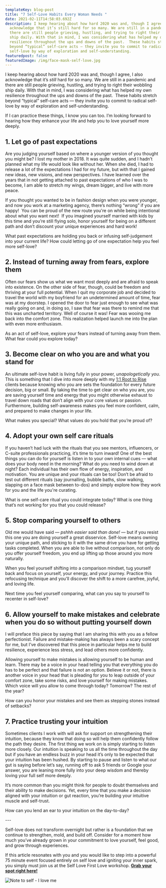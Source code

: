 ```yaml
---
templateKey: blog-post
title: "7 Self-Love Habits Every Woman Needs "
date: 2021-02-11T14:58:03.692Z
description: I keep hearing about how hard 2020 was and, though I agree, I also
  acknowledge that it’s still hard for so many. We are still in a pandemic and
  there are still people grieving, hustling, and trying to right their wobbling
  ship daily. With that in mind, I was considering what has helped my own
  resilience throughout the ups and downs of the past.  These habits stretch
  beyond “typical” self-care acts — they invite you to commit to radical
  self-love by way of exploration and self-understanding.
featuredpost: false
featuredImage: /img/face-mask-self-love.jpg
---
```

I keep hearing about how hard 2020 was and, though I agree, I also acknowledge that it’s *still* hard for so many. We are still in a pandemic and there are still people grieving, hustling, and trying to right their wobbling ship daily. With that in mind, I was considering what has helped my own resilience throughout the ups and downs of the past.  These habits stretch beyond “typical” self-care acts — they invite you to commit to radical self-love by way of exploration and self-understanding.

If I can practice these things, I know you can too. I’m looking forward to hearing how they enhance your life and help you to love yourself more deeply.

## 1. Let go of past expectations

Are you judging yourself based on where a younger version of you thought you might be? I lost my mother in 2018. It was quite sudden, and I hadn’t planned what my life would look like without her. When she died, I had to release a lot of the expectations I had for my future, but with that I gained new ideas, new visions, and new perspectives. I have learned over the years that in not getting attached to past expectations of who I was to become, I am able to stretch my wings, dream bigger, and live with more peace.

If you thought you wanted to be in fashion design when you were younger, and now you work at a marketing agency, there’s nothing “wrong” if you are happy!  You can be proud of the new route you're on while being intentional about what you want next!  If you imagined yourself married with kids by this time and you’re still flying solo, honor yourself for being on a different path and don’t discount your unique experiences and hard work!

What past expectations are holding you back or infusing self-judgement into your current life? How could letting go of one expectation help you feel more self-love?

## 2. Instead of turning away from fears, explore them

Often our fears show us what we want most deeply and are afraid to speak into existence. On the other side of fear, though, could be freedom and thriving at your full potential. When I quit my corporate job and decided to travel the world with my boyfriend for an undetermined amount of time, fear was at my doorstep. I opened the door to fear just enough to see what was really going on and, in doing so, I saw that fear was there to remind me that this was uncharted territory. Well of course it was! Fear was wooing me back into the comfort zone. This realization helped launch me into the plan with even more enthusiasm.

As an act of self-love, explore your fears instead of turning away from them. What fear could you explore today?

## 3. Become clear on who you are and what you stand for

An ultimate self-love habit is living fully in your power, *unapologetically you*. This is something that I dive into more deeply with my [1:1 Root to Rise](https://www.sheilaanne.com/root-to-rise/) clients because knowing who you are sets the foundation for every future decision, big or small. By taking the time to get clear on who you are, you are saving yourself time and energy that you might otherwise exhaust to travel down roads that don’t align with your core values or passion. Furthermore, building self-awareness makes you feel more confident, calm, and prepared to make changes in your life.

What makes you special? What values do you hold that you’re proud of?

## 4. Adopt your own self care rituals

If you haven’t had luck with the rituals that you see mentors, influencers, or C-suite professionals practicing, it’s time to turn inward! One of the best things you can do for yourself is listen in to your own internal cues — what does your body need in the morning? What do you need to wind down at night? Each individual has their own flow of energy, inspiration, and motivation. You are unique and your rituals can be too! Don’t be afraid to test out different rituals (say journalling, bubble baths, slow walking, slapping on a face mask between to-dos) and simply explore how they work for you and the life you're curating.

What is one self-care ritual you could integrate today? What is one thing that’s not working for you that you could release?

## 5. Stop comparing yourself to others 

Old me would have said — *pshhh easier said than done!* — but if you resist this one you are doing yourself a great disservice. Self-love means owning your unique path, and sticking to it with the same drive you have for getting tasks completed. When you are able to live without comparison, not only do you offer yourself freedom, you end up lifting up those around you more naturally. 

When you feel yourself shifting into a comparison mindset, tug yourself back and focus on yourself, your energy, and your journey. Practice this refocusing technique and you’ll discover the shift to a more carefree, joyful, and loving life.

Next time you feel yourself comparing, what can you say to yourself to recenter in self-love?

## 6. Allow yourself to make mistakes and celebrate when you do so without putting yourself down

I will preface this piece by saying that I am sharing this with you as a fellow perfectionist. Failure and mistake-making has always been a scary concept for me, but I’ve discovered that this piece in particular helps me to build resilience, experience less stress, and lead others more confidently. 

Allowing yourself to make mistakes is allowing yourself to be human and learn. There may be a voice in your head telling you that everything you do has to be perfect and that failure is not an option. Believe it or not, there is another voice in your head that is pleading for you to leap outside of your comfort zone, take some risks, and love yourself for making mistakes. Which voice will you allow to come through today? Tomorrow? The rest of the year?

How can you honor your mistakes and see them as stepping stones instead of setbacks?

## 7. Practice trusting your intuition

Sometimes clients I work with will ask for support on strengthening their intuition, because they know that doing so will help them confidently follow the path they desire. The first thing we work on is simply starting to listen more closely. Our intuition is speaking to us all the time throughout the day but if you have an endless buzz in your head it’s only to be expected that your intuition has been hushed. By starting to pause and listen to what our gut is saying before let’s say, running off to ask 5 friends or Google your answer, you are leaning more fully into your deep wisdom and thereby loving your full self more deeply.

It’s more common than you might think for people to doubt themselves and their ability to make decisions. Yet, every time that you make a decision aligned with your intuition or gut reaction, you’re building your intuitive muscle and self-trust.

How can you lend an ear to your intuition on the day-to-day?

\---

Self-love does not transform overnight but rather is a foundation that we continue to strengthen, mold, and build off. Consider for a moment how much you’ve already grown in your commitment to love yourself, feel good, and grow through experiences. 

If this article resonates with you and you would like to step into a powerful 75 minute event focused entirely on self love and igniting your inner spark, you simply must join us at the Self Love First Love workshop. [](https://checkout.square.site/buy/PNF2F6FFLGT77PFFRUD2SUD6)**[Grab your spot right here!](https://checkout.square.site/buy/PNF2F6FFLGT77PFFRUD2SUD6)**

![Note to self - I love me](/img/29db0a44-5897-466f-a9d9-e5036626f3fd-496-0000000a2233b61c.jpg "Note to self - I love me")